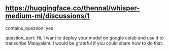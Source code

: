 ## https://huggingface.co/thennal/whisper-medium-ml/discussions/1

contains_question: yes

question_part: Hi, I want to deploy your model on google colab and use it to transcribe Malayalam. I would be grateful if you could share how to do that.
